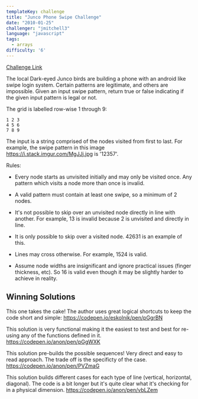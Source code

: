 ```yaml
---
templateKey: challenge
title: "Junco Phone Swipe Challenge"
date: "2010-01-25"
challenger: "jmitchell3"
language: "javascript"
tags:
  - arrays
difficulty: '6'
---
```


<p>
	<a href="https://codepen.io/danieluhl/pen/JxGWEy" target="_blank">
  		Challenge Link
	</a>
</p>

The local Dark-eyed Junco birds are building a phone with an android like swipe login system. Certain patterns are legitimate, and others are impossible. Given an input swipe pattern, return true or false indicating if the given input pattern is legal or not.

The grid is labelled row-wise 1 through 9:

```
1 2 3
4 5 6
7 8 9
```

The input is a string comprised of the nodes visited from first to last. For example, the swipe pattern in this image <a href="https://i.stack.imgur.com/MgJJj.jpg" target="_blank">https://i.stack.imgur.com/MgJJj.jpg</a> is '12357'.

Rules:
- Every node starts as unvisited initially and may only be visited once. Any pattern which visits a node more than once is invalid.

- A valid pattern must contain at least one swipe, so a minimum of 2 nodes.

- It's not possible to skip over an unvisited node directly in line with another. For example, 13 is invalid because 2 is unvisited and directly in line.

- It is only possible to skip over a visited node. 42631 is an example of this.

- Lines may cross otherwise. For example, 1524 is valid.

- Assume node widths are insignificant and ignore practical issues (finger thickness, etc). So 16 is valid even though it may be slightly harder to achieve in reality.

## Winning Solutions

This one takes the cake! The author uses great logical shortcuts to keep the code short and simple:
<a target="_blank" href="https://codepen.io/eskolnik/pen/pGgrBN">https://codepen.io/eskolnik/pen/pGgrBN</a>

This solution is very functional making it the easiest to test and best for re-using any of the functions defined in it.
<a target="_blank" href="https://codepen.io/anon/pen/pGgWXK">https://codepen.io/anon/pen/pGgWXK</a>

This solution pre-builds the possible sequences! Very direct and easy to read approach. The trade off is the specificty of the case.
<a target="_blank" href="https://codepen.io/anon/pen/PVZmaG">https://codepen.io/anon/pen/PVZmaG</a>

This solution builds different cases for each type of line (vertical, horizontal, diagonal). The code is a bit longer but it's quite clear what it's checking for in a physical dimension.
<a target="_blank" href="https://codepen.io/anon/pen/vbLZem">https://codepen.io/anon/pen/vbLZem</a>




